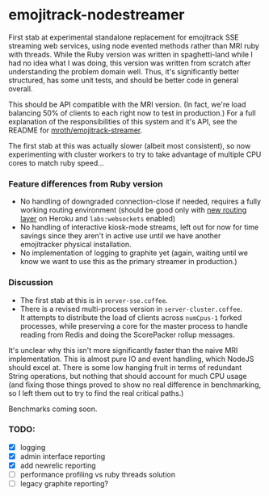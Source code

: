 # emojitrack-nodestreamer

First stab at experimental standalone replacement for emojitrack SSE streaming
web services, using node evented methods rather than MRI ruby with threads.
While the Ruby version was written in spaghetti-land while I had no idea what I
was doing, this version was written from scratch after understanding the problem
domain well. Thus, it's significantly better structured, has some unit tests,
and should be better code in general overall.

This should be API compatible with the MRI version. (In fact, we're load
balancing 50% of clients to each right now to test in production.)  For a full
explanation of the responsibilities of this system and it's API, see the README
for [mroth/emojitrack-streamer](https://github.com/mroth/emojitrack-streamer).

The first stab at this was actually slower (albeit most consistent), so now
experimenting with cluster workers to try to take advantage of multiple CPU
cores to match ruby speed...

### Feature differences from Ruby version

 - No handling of downgraded connection-close if needed, requires a fully
   working routing environment (should be good only with [new routing layer](#) on
   Heroku and `labs:websockets` enabled)
 - No handling of interactive kiosk-mode streams, left out for now for time
   savings since they aren't in active use until we have another emojitracker
   physical installation.
 - No implementation of logging to graphite yet (again, waiting until we know
   we want to use this as the primary streamer in production.)

### Discussion

 - The first stab at this is in `server-sse.coffee`.  
 - There is a revised multi-process version in `server-cluster.coffee`.  
   It attempts to distribute the load of clients across `numCpus-1` forked
   processes, while preserving a core for the master process to handle reading
   from Redis and doing the ScorePacker rollup messages.

It's unclear why this isn't more significantly faster than the naive MRI
implementation. This is almost pure IO and event handling, which NodeJS should
excel at.  There is some low hanging fruit in terms of redundant String
operations, but nothing that should account for much CPU usage (and fixing those
things proved to show no real difference in benchmarking, so I left them out to
try to find the real  critical paths.)

Benchmarks coming soon.

### TODO:

 - [x] logging
 - [x] admin interface reporting
 - [x] add newrelic reporting
 - [ ] performance profiling vs ruby threads solution
 - [ ] legacy graphite reporting?
